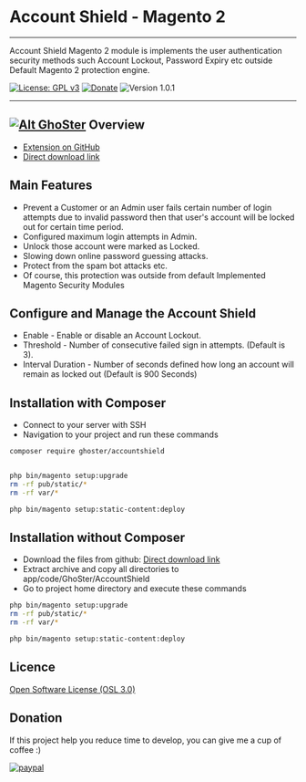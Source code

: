 # Account Shield - Magento 2
---

Account Shield Magento 2 module is implements the user authentication security methods such Account Lockout, Password Expiry etc outside Default Magento 2 protection engine.

[![License: GPL v3](https://img.shields.io/badge/License-GPL%20v3-blue.svg)](https://www.gnu.org/licenses/gpl-3.0)
[![Donate](https://img.shields.io/badge/Donate-PayPal-green.svg)](https://www.paypal.me/thinghost)
![Version 1.0.1](https://img.shields.io/badge/Version-1.0.1-green.svg)

---
## [![Alt GhoSter](http://thinghost.info/wp-content/uploads/2015/12/ghoster.png "thinghost.info")](http://thinghost.info) Overview

- [Extension on GitHub](https://github.com/tuyennn/AccountShield)
- [Direct download link](https://github.com/tuyennn/AccountShield/tarball/master)

## Main Features

* Prevent a Customer or an Admin user fails certain number of login attempts due to invalid password then that user's account will be locked out for certain time period.
* Configured maximum login attempts in Admin.
* Unlock those account were marked as Locked.
* Slowing down online password guessing attacks.
* Protect from the spam bot attacks etc.
* Of course, this protection was outside from default Implemented Magento Security Modules

## Configure and Manage the Account Shield

* Enable - Enable or disable an Account Lockout.
* Threshold - Number of consecutive failed sign in attempts. (Default is 3).
* Interval Duration - Number of seconds defined how long an account will remain as locked out (Default is 900 Seconds)

## Installation with Composer

* Connect to your server with SSH
* Navigation to your project and run these commands
 
```bash
composer require ghoster/accountshield


php bin/magento setup:upgrade
rm -rf pub/static/* 
rm -rf var/*

php bin/magento setup:static-content:deploy
```

## Installation without Composer

* Download the files from github: [Direct download link](https://github.com/tuyennn/AccountShield/tarball/master)
* Extract archive and copy all directories to app/code/GhoSter/AccountShield
* Go to project home directory and execute these commands

```bash
php bin/magento setup:upgrade
rm -rf pub/static/* 
rm -rf var/*

php bin/magento setup:static-content:deploy
```
## Licence

[Open Software License (OSL 3.0)](http://opensource.org/licenses/osl-3.0.php)


## Donation

If this project help you reduce time to develop, you can give me a cup of coffee :) 

[![paypal](https://www.paypalobjects.com/en_US/i/btn/btn_donateCC_LG.gif)](https://www.paypal.me/thinghost)

